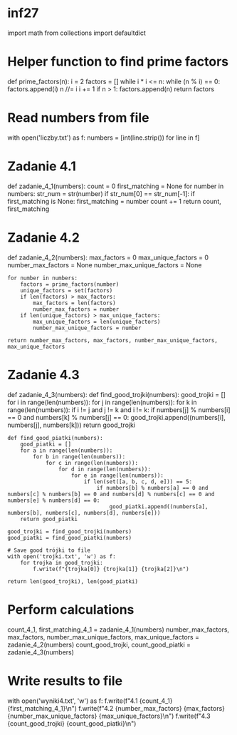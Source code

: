 # inf27


import math
from collections import defaultdict

# Helper function to find prime factors
def prime_factors(n):
    i = 2
    factors = []
    while i * i <= n:
        while (n % i) == 0:
            factors.append(i)
            n //= i
        i += 1
    if n > 1:
        factors.append(n)
    return factors

# Read numbers from file
with open('liczby.txt') as f:
    numbers = [int(line.strip()) for line in f]

# Zadanie 4.1
def zadanie_4_1(numbers):
    count = 0
    first_matching = None
    for number in numbers:
        str_num = str(number)
        if str_num[0] == str_num[-1]:
            if first_matching is None:
                first_matching = number
            count += 1
    return count, first_matching

# Zadanie 4.2
def zadanie_4_2(numbers):
    max_factors = 0
    max_unique_factors = 0
    number_max_factors = None
    number_max_unique_factors = None
    
    for number in numbers:
        factors = prime_factors(number)
        unique_factors = set(factors)
        if len(factors) > max_factors:
            max_factors = len(factors)
            number_max_factors = number
        if len(unique_factors) > max_unique_factors:
            max_unique_factors = len(unique_factors)
            number_max_unique_factors = number
            
    return number_max_factors, max_factors, number_max_unique_factors, max_unique_factors

# Zadanie 4.3
def zadanie_4_3(numbers):
    def find_good_trojki(numbers):
        good_trojki = []
        for i in range(len(numbers)):
            for j in range(len(numbers)):
                for k in range(len(numbers)):
                    if i != j and j != k and i != k:
                        if numbers[j] % numbers[i] == 0 and numbers[k] % numbers[j] == 0:
                            good_trojki.append((numbers[i], numbers[j], numbers[k]))
        return good_trojki
    
    def find_good_piatki(numbers):
        good_piatki = []
        for a in range(len(numbers)):
            for b in range(len(numbers)):
                for c in range(len(numbers)):
                    for d in range(len(numbers)):
                        for e in range(len(numbers)):
                            if len(set([a, b, c, d, e])) == 5:
                                if numbers[b] % numbers[a] == 0 and numbers[c] % numbers[b] == 0 and numbers[d] % numbers[c] == 0 and numbers[e] % numbers[d] == 0:
                                    good_piatki.append((numbers[a], numbers[b], numbers[c], numbers[d], numbers[e]))
        return good_piatki
    
    good_trojki = find_good_trojki(numbers)
    good_piatki = find_good_piatki(numbers)
    
    # Save good trójki to file
    with open('trojki.txt', 'w') as f:
        for trojka in good_trojki:
            f.write(f"{trojka[0]} {trojka[1]} {trojka[2]}\n")
    
    return len(good_trojki), len(good_piatki)

# Perform calculations
count_4_1, first_matching_4_1 = zadanie_4_1(numbers)
number_max_factors, max_factors, number_max_unique_factors, max_unique_factors = zadanie_4_2(numbers)
count_good_trojki, count_good_piatki = zadanie_4_3(numbers)

# Write results to file
with open('wyniki4.txt', 'w') as f:
    f.write(f"4.1 {count_4_1} {first_matching_4_1}\n")
    f.write(f"4.2 {number_max_factors} {max_factors} {number_max_unique_factors} {max_unique_factors}\n")
    f.write(f"4.3 {count_good_trojki} {count_good_piatki}\n")
